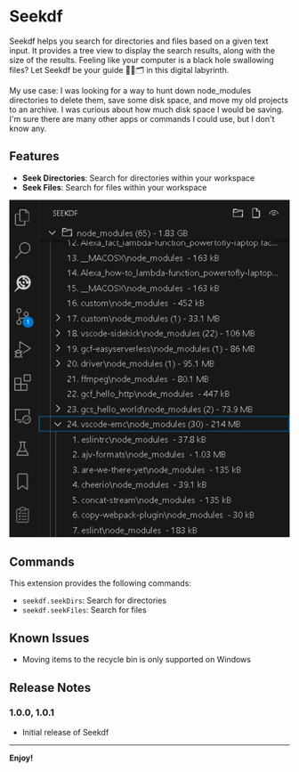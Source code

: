 # Seekdf
Seekdf helps you search for directories and files based on a given text input. It provides a tree view to display the search results, along with the size of the results. Feeling like your computer is a black hole swallowing files? Let Seekdf be your guide 🕵️‍♂️🗂️ in this digital labyrinth.

My use case: I was looking for a way to hunt down node_modules directories to delete them, save some disk space, and move my old projects to an archive. I was curious about how much disk space I would be saving. I'm sure there are many other apps or commands I could use, but I don't know any.

## Features
- **Seek Directories**: Search for directories within your workspace
- **Seek Files**: Search for files within your workspace

![Seekdf in action](https://raw.githubusercontent.com/lanly-dev/vscode-seekdf/refs/heads/main/media/vscodeignore/seekdf-capture.png)

## Commands
This extension provides the following commands:
- `seekdf.seekDirs`: Search for directories
- `seekdf.seekFiles`: Search for files

## Known Issues
- Moving items to the recycle bin is only supported on Windows

## Release Notes

### 1.0.0, 1.0.1
- Initial release of Seekdf

---

**Enjoy!**
